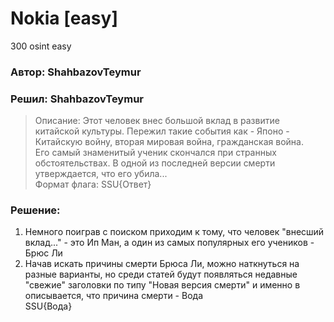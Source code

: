 # Nokia [easy]
300
osint easy

### Автор: ShahbazovTeymur
### Решил: ShahbazovTeymur

> Описание: Этот человек внес большой вклад в развитие китайской культуры. Пережил такие события как - Японо - Китайскую войну, вторая мировая война, гражданская война.<br>
Его самый знаменитый ученик скончался при странных обстоятельствах. В одной из последней версии смерти утверждается, что его убила...<br>
Формат флага: SSU{Ответ}<br>

### Решение:
1. Немного поиграв с поиском приходим к тому, что человек "внесший вклад..." - это Ип Ман, а один из самых популярных его учеников - Брюс Ли<br>
2. Начав искать причины смерти Брюса Ли, можно наткнуться на разные варианты, но среди статей будут появляться недавные "свежие" заголовки по типу "Новая версия смерти" и именно в описывается, что причина смерти - Вода<br>
SSU{Вода}
